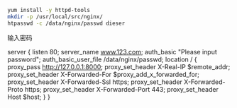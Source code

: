 ```sh
yum install -y httpd-tools
mkdir -p /usr/local/src/nginx/
htpasswd -c /data/nginx/passwd dieser
```
输入密码




server {
        listen       80;
        server_name  www.123.com;
        auth_basic "Please input password";
        auth_basic_user_file /data/nginx/passwd;
        location / {
            proxy_pass http://127.0.0.1:8000;
            proxy_set_header   X-Real-IP $remote_addr;
            proxy_set_header   X-Forwarded-For $proxy_add_x_forwarded_for;
            proxy_set_header   X-Forwarded-Ssl https;
            proxy_set_header   X-Forwarded-Proto https;
            proxy_set_header   X-Forwarded-Port 443;
            proxy_set_header   Host $host;
        }
    }